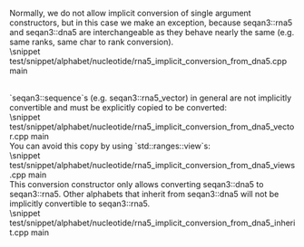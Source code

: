 Normally, we do not allow implicit conversion of single argument constructors, but in this case we make an exception,
because seqan3::rna5 and seqan3::dna5 are interchangeable as they behave nearly the same (e.g. same ranks, same
char to rank conversion).
<br>
\snippet test/snippet/alphabet/nucleotide/rna5_implicit_conversion_from_dna5.cpp main

<br>
`seqan3::sequence`s (e.g. seqan3::rna5_vector) in general are not implicitly convertible and must be explicitly
copied to be converted:
<br>
\snippet test/snippet/alphabet/nucleotide/rna5_implicit_conversion_from_dna5_vector.cpp main

<br>
You can avoid this copy by using `std::ranges::view`s:
<br>
\snippet test/snippet/alphabet/nucleotide/rna5_implicit_conversion_from_dna5_views.cpp main

<br>
This conversion constructor only allows converting seqan3::dna5 to seqan3::rna5. Other alphabets that inherit
from seqan3::dna5 will not be implicitly convertible to seqan3::rna5.
<br>
\snippet test/snippet/alphabet/nucleotide/rna5_implicit_conversion_from_dna5_inherit.cpp main
